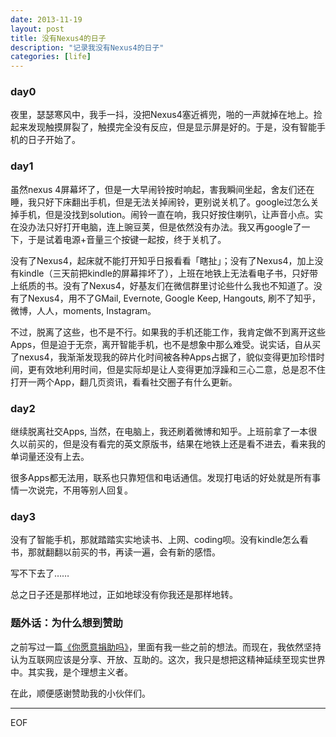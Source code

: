 ```yaml
---
date: 2013-11-19 
layout: post
title: 没有Nexus4的日子
description: "记录我没有Nexus4的日子"
categories: [life]
---
```


### day0
夜里，瑟瑟寒风中，我手一抖，没把Nexus4塞近裤兜，啪的一声就掉在地上。捡起来发现触摸屏裂了，触摸完全没有反应，但是显示屏是好的。于是，没有智能手机的日子开始了。

### day1

虽然nexus 4屏幕坏了，但是一大早闹铃按时响起，害我瞬间坐起，舍友们还在睡，我只好下床翻出手机，但是无法关掉闹铃，更别说关机了。google过怎么关掉手机，但是没找到solution。闹铃一直在响，我只好按住喇叭，让声音小点。实在没办法只好打开电脑，连上豌豆荚，但是依然没有办法。我又再google了一下，于是试着电源+音量三个按键一起按，终于关机了。

没有了Nexus4，起床就不能打开知乎日报看看「瞎扯」；没有了Nexus4，加上没有kindle（三天前把kindle的屏幕摔坏了），上班在地铁上无法看电子书，只好带上纸质的书。没有了Nexus4，好基友们在微信群里讨论些什么我也不知道了。没有了Nexus4，用不了GMail, Evernote, Google Keep, Hangouts, 刷不了知乎，微博，人人，moments, Instagram。

不过，脱离了这些，也不是不行。如果我的手机还能工作，我肯定做不到离开这些Apps，但是迫于无奈，离开智能手机，也不是想象中那么难受。说实话，自从买了nexus4，我渐渐发现我的碎片化时间被各种Apps占据了，貌似变得更加珍惜时间，更有效地利用时间，但是实际却是让人变得更加浮躁和三心二意，总是忍不住打开一两个App，翻几页资讯，看看社交圈子有什么更新。

### day2
继续脱离社交Apps, 当然，在电脑上，我还刷着微博和知乎。上班前拿了一本很久以前买的，但是没有看完的英文原版书，结果在地铁上还是看不进去，看来我的单词量还没有上去。

很多Apps都无法用，联系也只靠短信和电话通信。发现打电话的好处就是所有事情一次说完，不用等别人回复。

### day3

没有了智能手机，那就踏踏实实地读书、上网、coding呗。没有kindle怎么看书，那就翻翻以前买的书，再读一遍，会有新的感悟。

写不下去了……

总之日子还是那样地过，正如地球没有你我还是那样地转。

### 题外话：为什么想到赞助
之前写过一篇[《你愿意捐助吗》](http://liamchzh.github.io/life/2013/07/27/will-you-donate.html)，里面有我一些之前的想法。而现在，我依然坚持认为互联网应该是分享、开放、互助的。这次，我只是想把这精神延续至现实世界中。其实我，是个理想主义者。

在此，顺便感谢赞助我的小伙伴们。

- - - 
EOF
